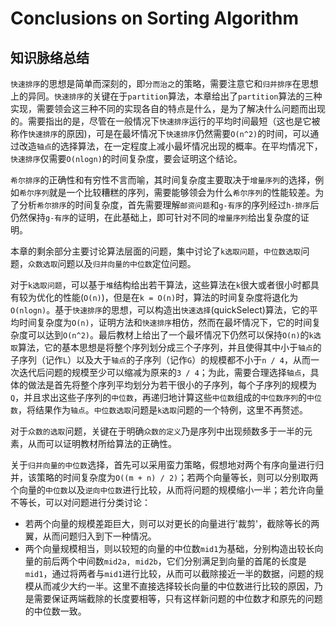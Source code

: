 Conclusions on Sorting Algorithm
================================

## 知识脉络总结

`快速排序`的思想是简单而深刻的，即`分而治之`的策略，需要注意它和`归并排序`在思想上的异同。`快速排序`的关键在于`partition`算法，本章给出了`partition`算法的三种实现，需要领会这三种不同的实现各自的特点是什么，是为了解决什么问题而出现的。需要指出的是，尽管在一般情况下`快速排序`运行的平均时间最短（这也是它被称作`快速排序`的原因)，可是在最坏情况下`快速排序`仍然需要`O(n^2)`的时间，可以通过改造`轴点`的选择算法，在一定程度上减小最坏情况出现的概率。在平均情况下，`快速排序`仅需要`O(nlogn)`的时间复杂度，要会证明这个结论。

`希尔排序`的正确性和有穷性不言而喻，其时间复杂度主要取决于`增量序列`的选择，例如`希尔序列`就是一个比较糟糕的序列，需要能够领会为什么`希尔序列`的性能较差。为了分析`希尔排序`的时间复杂度，首先需要理解`邮资问题`和`g-有序`的序列经过`h-排序`后仍然保持`g-有序`的证明，在此基础上，即可针对不同的`增量序列`给出复杂度的证明。

本章的剩余部分主要讨论算法层面的问题，集中讨论了`k选取问题`，`中位数选取`问题，`众数选取`问题以及`归并向量的中位数`定位问题。

对于`k选取问题`，可以基于`堆`结构给出若干算法，这些算法在`k`很大或者很小时都具有较为优化的性能(`O(n)`)，但是在`k = O(n)`时，算法的时间复杂度将退化为`O(nlogn)`。基于`快速排序`的思想，可以构造出`快速选择`(quickSelect)算法，它的平均时间复杂度为`O(n)`，证明方法和`快速排序`相仿，然而在最坏情况下，它的时间复杂度可以达到`O(n^2)`。最后教材上给出了一个最坏情况下仍然可以保持`O(n)`的`k选取`算法，它的基本思想是将整个序列划分成三个子序列，并且使得其中小于`轴点`的子序列（记作`L`）以及大于`轴点`的子序列（记作`G`）的规模都不小于`n / 4`，从而一次迭代后问题的规模至少可以缩减为原来的`3 / 4`；为此，需要合理选择`轴点`，具体的做法是首先将整个序列平均划分为若干很小的子序列，每个子序列的规模为`Q`，并且求出这些子序列的`中位数`，再递归地计算这些`中位数`组成的`中位数序列`的`中位数`，将结果作为`轴点`。`中位数选取`问题是`k选取`问题的一个特例，这里不再赘述。

对于`众数的选取`问题，关键在于明确`众数的定义`乃是序列中出现频数多于一半的元素，从而可以证明教材所给算法的正确性。

关于`归并向量的中位数`选择，首先可以采用蛮力策略，假想地对两个有序向量进行归并，该策略的时间复杂度为`O((m + n) / 2)`；若两个向量等长，则可以分别取两个向量的`中位数`以及`逆向中位数`进行比较，从而将问题的规模缩小一半；若允许向量不等长，可以对问题进行分类讨论：

+ 若两个向量的规模差距巨大，则可以对更长的向量进行'裁剪'，截除等长的两翼，从而问题归入到下一种情况。
+ 两个向量规模相当，则以较短的向量的中位数`mid1`为基础，分别构造出较长向量的前后两个中间数`mid2a, mid2b`，它们分别满足到向量的首尾的长度是`mid1`，通过将两者与`mid1`进行比较，从而可以截除接近一半的数据，问题的规模从而减少大约一半。这里不直接选择较长向量的中位数进行比较的原因，乃是需要保证两端截除的长度要相等，只有这样新问题的中位数才和原先的问题的中位数一致。
